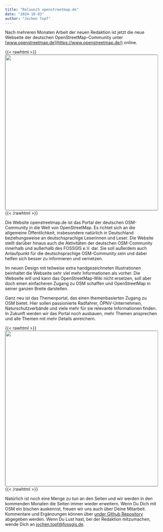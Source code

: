 ```yaml
---
title: "Relaunch openstreetmap.de"
date: "2024-10-03"
author: "Jochen Topf"
---
```


Nach mehreren Monaten Arbeit der neuen Redaktion ist jetzt die neue Webseite
der deutschen OpenStreetMap-Community unter
[www.openstreetmap.de](https://www.openstreetmap.de/) online.

{{< rawhtml >}}
<a href="https://www.openstreetmap.de/"><img src="/news/images/2024-10-03_openstreetmap.de-Homepage.png" width="512" style="border: 1px solid #808080; border-radius: 3px;"/></a>
{{< /rawhtml >}}

Die Website openstreetmap.de ist das Portal der deutschen OSM-Community in die
Welt von OpenStreetMap. Es richtet sich an die allgemeine Öffentlichkeit,
insbesondere natürlich in Deutschland beziehungsweise an deutschsprachige
Leserinnen und Leser. Die Website stellt darüber hinaus auch die Aktivitäten
der deutschen OSM-Community innerhalb und außerhalb des FOSSGIS e.V. dar. Sie
soll außerdem auch Anlaufpunkt für die deutschsprachige OSM-Community sein und
dabei helfen sich besser zu informieren und vernetzen.

Im neuen Design mit teilweise extra handgezeichneten Illustrationen beinhaltet
die Webseite sehr viel mehr Informationen als vorher. Die Webseite will und
kann das OpenStreetMap-Wiki nicht ersetzen, soll aber doch einen einfacheren
Zugang zu OSM schaffen und OpenStreetMap in seiner ganzen Breite darstellen.

Ganz neu ist das Themenportal, das einen themenbasierten Zugang zu OSM bietet.
Hier sollen passionierte Radfahrer, ÖPNV-Unternehmen, Naturschutzverbände und
viele mehr für sie relevante Informationen finden. In Zukunft werden wir das
Portal noch ausbauen, mehr Themen ansprechen und alle Themen mit mehr Details
anreichern.

{{< rawhtml >}}
<a href="https://www.openstreetmap.de/themen/"><img src="/news/images/2024-10-03_openstreetmap.de-Themenportal.png" width="512" style="border: 1px solid #808080; border-radius: 3px;"/></a>
{{< /rawhtml >}}

Natürlich ist noch eine Menge zu tun an den Seiten und wir werden in den
kommenden Monaten die Seiten immer wieder erweitern. Wenn Du Dich mit OSM ein
bischen auskennst, freuen wir uns auch über Deine Mitarbeit. Kommentare und
Ergänzungen können über [under Github
Repository](https://github.com/fossgis/openstreetmap.de) abgegeben werden. Wenn
Du Lust hast, bei der Redaktion mitzumachen, wende Dich an
jochen.topf@fossgis.de.

